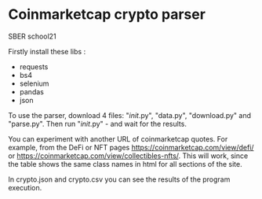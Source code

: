 # Coinmarketcap crypto parser
SBER school21 




Firstly install these libs :
- requests
- bs4
- selenium
- pandas
- json 

To use the parser, download 4 files: "_init_.py", "data.py", "download.py" and "parse.py". 
Then run "_init_.py" - and wait for the results.

You can experiment with another URL of coinmarketcap quotes. 
For example, from the DeFi or NFT pages https://coinmarketcap.com/view/defi/ or https://coinmarketcap.com/view/collectibles-nfts/. 
This will work, since the table shows the same class names in html for all sections of the site.

In crypto.json and crypto.csv you can see the results of the program execution.
